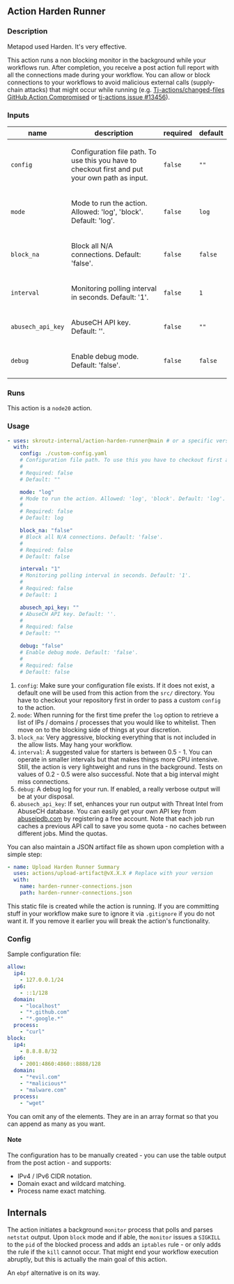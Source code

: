 ## Action Harden Runner

### Description

Metapod used Harden. It's very effective.

This action runs a non blocking monitor in the background while your workflows run. After completion, you receive a post action full report with all the connections made during your workflow. You can allow or block connections to your workflows to avoid malicious external calls (supply-chain attacks) that might occur while running (e.g. [Tj-actions/changed-files GitHub Action Compromised](https://news.ycombinator.com/item?id=43367987) or [tj-actions issue #13456](https://github.com/tj-actions/changed-files/issues/2464)).

### Inputs

| name | description | required | default |
| --- | --- | --- | --- |
| `config` | <p>Configuration file path. To use this you have to checkout first and put your own path as input.</p> | `false` | `""` |
| `mode` | <p>Mode to run the action. Allowed: 'log', 'block'. Default: 'log'.</p> | `false` | `log` |
| `block_na` | <p>Block all N/A connections. Default: 'false'.</p> | `false` | `false` |
| `interval` | <p>Monitoring polling interval in seconds. Default: '1'.</p> | `false` | `1` |
| `abusech_api_key` | <p>AbuseCH API key. Default: ''.</p> | `false` | `""` |
| `debug` | <p>Enable debug mode. Default: 'false'.</p> | `false` | `false` |

### Runs

This action is a `node20` action.

### Usage

```yaml
- uses: skroutz-internal/action-harden-runner@main # or a specific version
  with:
    config: ./custom-config.yaml
    # Configuration file path. To use this you have to checkout first and put your own path as input.
    #
    # Required: false
    # Default: ""

    mode: "log"
    # Mode to run the action. Allowed: 'log', 'block'. Default: 'log'.
    #
    # Required: false
    # Default: log

    block_na: "false"
    # Block all N/A connections. Default: 'false'.
    #
    # Required: false
    # Default: false

    interval: "1"
    # Monitoring polling interval in seconds. Default: '1'.
    #
    # Required: false
    # Default: 1

    abusech_api_key: ""
    # AbuseCH API key. Default: ''.
    #
    # Required: false
    # Default: ""

    debug: "false"
    # Enable debug mode. Default: 'false'.
    #
    # Required: false
    # Default: false
```

1. `config`: Make sure your configuration file exists. If it does not exist, a default one will be used from this action from the `src/` directory. You have to checkout your repository first in order to pass a custom `config` to the action.
2. `mode`: When running for the first time prefer the `log` option to retrieve a list of IPs / domains / processes that you would like to whitelist. Then move on to the blocking side of things at your discretion.
3. `block_na`: Very aggressive, blocking everything that is not included in the allow lists. May hang your workflow.
4. `interval`: A suggested value for starters is between 0.5 - 1. You can operate in smaller intervals but that makes things more CPU intensive. Still, the action is very lightweight and runs in the background. Tests on values of 0.2 - 0.5 were also successful. Note that a big interval might miss connections.
5. `debug`: A debug log for your run. If enabled, a really verbose output will be at your disposal.
6. `abusech_api_key`: If set, enhances your run output with Threat Intel from AbuseCH database. You can easily get your own API key from [abuseipdb.com](https://www.abuseipdb.com/) by registering a free account. Note that each job run caches a previous API call to save you some quota - no caches between different jobs. Mind the quotas.

You can also maintain a JSON artifact file as shown upon completion with a simple step:
```yaml
- name: Upload Harden Runner Summary
  uses: actions/upload-artifact@vX.X.X # Replace with your version
  with:
    name: harden-runner-connections.json
    path: harden-runner-connections.json
```
This static file is created while the action is running. If you are committing stuff in your workflow make sure to ignore it via `.gitignore` if you do not want it. If you remove it earlier you will break the action's functionality.

### Config

Sample configuration file:
```yaml
allow:
  ip4:
    - 127.0.0.1/24
  ip6:
    - ::1/128
  domain:
    - "localhost"
    - "*.github.com"
    - "*.google.*"
  process:
    - "curl"
block:
  ip4:
    - 8.8.8.8/32
  ip6:
    - 2001:4860:4860::8888/128
  domain:
    - "*evil.com"
    - "*malicious*"
    - "malware.com"
  process:
    - "wget"
```

You can omit any of the elements. They are in an array format so that you can append as many as you want.

#### Note

The configuration has to be manually created - you can use the table output from the post action - and supports:
- IPv4 / IPv6 CIDR notation.
- Domain exact and wildcard matching.
- Process name exact matching.

## Internals

The action initiates a background `monitor` process that polls and parses `netstat` output. Upon `block` mode and if able, the `monitor` issues a `SIGKILL` to the `pid` of the blocked process and adds an `iptables` rule - or only adds the rule if the `kill` cannot occur. That might end your workflow execution abruptly, but this is actually the main goal of this action.

An `ebpf` alternative is on its way.
